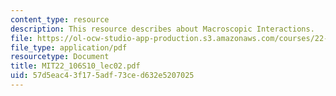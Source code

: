 ```yaml
---
content_type: resource
description: This resource describes about Macroscopic Interactions.
file: https://ol-ocw-studio-app-production.s3.amazonaws.com/courses/22-106-neutron-interactions-and-applications-spring-2010/57d5eac43f175adf73ced632e5207025_MIT22_106S10_lec02.pdf
file_type: application/pdf
resourcetype: Document
title: MIT22_106S10_lec02.pdf
uid: 57d5eac4-3f17-5adf-73ce-d632e5207025
---
```

